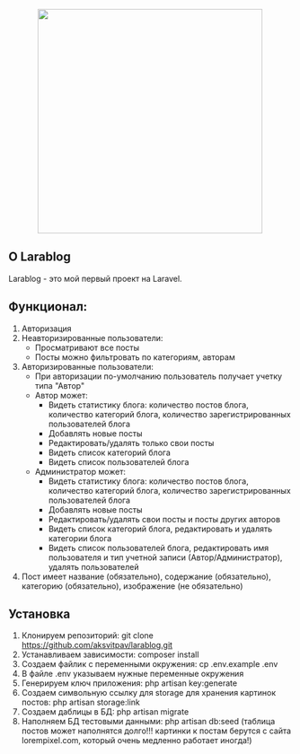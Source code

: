 <p align="center"><img src="https://res.cloudinary.com/dtfbvvkyp/image/upload/v1566331377/laravel-logolockup-cmyk-red.svg" width="400"></p>

## О Larablog

Larablog - это мой первый проект на Laravel.

## Функционал:

1. Авторизация
2. Неавторизированные пользователи:
    * Просматривают все посты
    * Посты можно фильтровать по категориям, авторам
3. Авторизированные пользователи:
    * При авторизации по-умолчанию пользователь получает учетку типа "Автор"
    * Автор может:
        * Видеть статистику блога: количество постов блога, количество категорий блога, количество зарегистрированных пользователей блога
        * Добавлять новые посты
        * Редактировать/удалять только свои посты
        * Видеть список категорий блога
        * Видеть список пользователей блога
    * Администратор может:
        * Видеть статистику блога: количество постов блога, количество категорий блога, количество зарегистрированных пользователей блога
        * Добавлять новые посты
        * Редактировать/удалять свои посты и посты других авторов
        * Видеть список категорий блога, редактировать и удалять категории блога
        * Видеть список пользователей блога, редактировать имя пользователя и тип учетной записи (Автор/Администратор), удалять пользователей
4. Пост имеет название (обязательно), содержание (обязательно), категорию (обязательно), изображение (не обязательно)

## Установка

1. Клонируем репозиторий: git clone https://github.com/aksvitpav/larablog.git
2. Устанавливаем зависимости: composer install
3. Создаем файлик с переменными окружения: cp .env.example .env
4. В файле .env указываем нужные переменные окружения
5. Генерируем ключ приложения: php artisan key:generate
6. Создаем символьную ссылку для storage для хранения картинок постов: php artisan storage:link
7. Создаем даблицы в БД: php artisan migrate
8. Наполняем БД тестовыми данными: php artisan db:seed (таблица постов может наполнятся долго!!! картинки к постам берутся с сайта lorempixel.com, который очень медленно работает иногда!)
